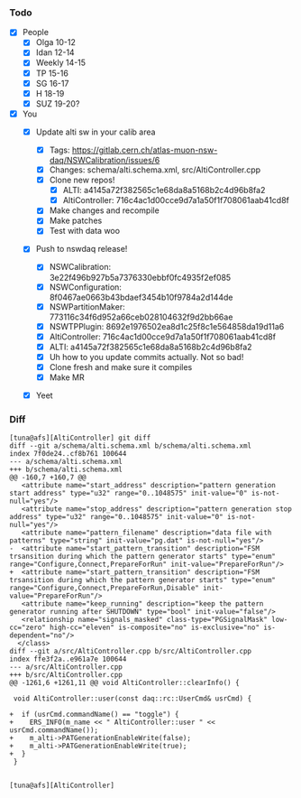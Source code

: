 ### Todo

- [x] People
   - [x] Olga 10-12
   - [x] Idan 12-14
   - [x] Weekly 14-15
   - [x] TP 15-16
   - [x] SG 16-17
   - [x] H 18-19
   - [x] SUZ 19-20?

- [x] You
   - [x] Update alti sw in your calib area
      - [x] Tags: https://gitlab.cern.ch/atlas-muon-nsw-daq/NSWCalibration/issues/6
      - [x] Changes: schema/alti.schema.xml, src/AltiController.cpp
      - [x] Clone new repos!
         - [x] ALTI: a4145a72f382565c1e68da8a5168b2c4d96b8fa2
         - [x] AltiController: 716c4ac1d00cce9d7a1a50f1f708061aab41cd8f
      - [x] Make changes and recompile
      - [x] Make patches
      - [x] Test with data woo
   - [x] Push to nswdaq release!
      - [x] NSWCalibration: 3e22f496b927b5a7376330ebbf0fc4935f2ef085
      - [x] NSWConfiguration: 8f0467ae0663b43bdaef3454b10f9784a2d144de
      - [x] NSWPartitionMaker: 773116c34f6d952a66ceb028104632f9d2bb66ae
      - [x] NSWTPPlugin: 8692e1976502ea8d1c25f8c1e564858da19d11a6
      - [x] AltiController: 716c4ac1d00cce9d7a1a50f1f708061aab41cd8f
      - [x] ALTI: a4145a72f382565c1e68da8a5168b2c4d96b8fa2
      - [x] Uh how to you update commits actually. Not so bad!
      - [x] Clone fresh and make sure it compiles
      - [x] Make MR
   - [x] Yeet
   
   
### Diff
   
```
[tuna@afs][AltiController] git diff
diff --git a/schema/alti.schema.xml b/schema/alti.schema.xml
index 7f0de24..cf8b761 100644
--- a/schema/alti.schema.xml
+++ b/schema/alti.schema.xml
@@ -160,7 +160,7 @@
   <attribute name="start_address" description="pattern generation start address" type="u32" range="0..1048575" init-value="0" is-not-null="yes"/>
   <attribute name="stop_address" description="pattern generation stop address" type="u32" range="0..1048575" init-value="0" is-not-null="yes"/>
   <attribute name="pattern_filename" description="data file with patterns" type="string" init-value="pg.dat" is-not-null="yes"/>
-  <attribute name="start_pattern_transition" description="FSM trsansition during which the pattern generator starts" type="enum" range="Configure,Connect,PrepareForRun" init-value="PrepareForRun"/>
+  <attribute name="start_pattern_transition" description="FSM trsansition during which the pattern generator starts" type="enum" range="Configure,Connect,PrepareForRun,Disable" init-value="PrepareForRun"/>
   <attribute name="keep_running" description="keep the pattern generator running after SHUTDOWN" type="bool" init-value="false"/>
   <relationship name="signals_masked" class-type="PGSignalMask" low-cc="zero" high-cc="eleven" is-composite="no" is-exclusive="no" is-dependent="no"/>
  </class>
diff --git a/src/AltiController.cpp b/src/AltiController.cpp
index ffe3f2a..e961a7e 100644
--- a/src/AltiController.cpp
+++ b/src/AltiController.cpp
@@ -1261,6 +1261,11 @@ void AltiController::clearInfo() {

 void AltiController::user(const daq::rc::UserCmd& usrCmd) {

+  if (usrCmd.commandName() == "toggle") {
+    ERS_INFO(m_name << " AltiController::user " << usrCmd.commandName());
+    m_alti->PATGenerationEnableWrite(false);
+    m_alti->PATGenerationEnableWrite(true);
+  }
 }


[tuna@afs][AltiController]
```
